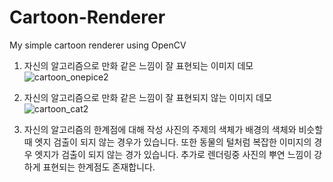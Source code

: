 # Cartoon-Renderer
My simple cartoon renderer using OpenCV

1. 자신의 알고리즘으로 만화 같은 느낌이 잘 표현되는 이미지 데모![cartoon_onepice2](https://github.com/user-attachments/assets/4cef62de-2f54-4c78-97ee-ed0301b5675e)

2. 자신의 알고리즘으로 만화 같은 느낌이 잘 표현되지 않는 이미지 데모
![cartoon_cat2](https://github.com/user-attachments/assets/f705cea4-2257-4054-97d4-5129ae9d9c2a)

3. 자신의 알고리즘의 한계점에 대해 작성
   사진의 주제의 색체가 배경의 색체와 비슷할때 엣지 검출이 되지 않는 경우가 있습니다.
    또한 동물의 털처럼 복잡한 이미지의 경우 엣지가 검출이 되지 않는 경가 있습니다.
    추가로 렌더링중 사진의 뿌연 느낌이 강하게 표현되는 한계점도 존재합니다.  
